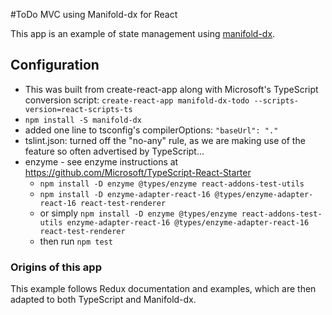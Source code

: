 #ToDo MVC using Manifold-dx for React

This app is an example of state management using [manifold-dx](https://github.com/mfsjr/manifold-dx).

## Configuration
- This was built from create-react-app along with Microsoft's TypeScript conversion script:
  `create-react-app manifold-dx-todo --scripts-version=react-scripts-ts`
- `npm install -S manifold-dx`
- added one line to tsconfig's compilerOptions:  `"baseUrl": "."`
- tslint.json: turned off the "no-any" rule, as we are making use of the feature so often advertised by TypeScript...
- enzyme - see enzyme instructions at https://github.com/Microsoft/TypeScript-React-Starter
  - `npm install -D enzyme @types/enzyme react-addons-test-utils`
  - `npm install -D enzyme-adapter-react-16 @types/enzyme-adapter-react-16 react-test-renderer`
  - or simply
    `npm install -D enzyme @types/enzyme react-addons-test-utils enzyme-adapter-react-16 @types/enzyme-adapter-react-16 react-test-renderer`
  - then run `npm test`

### Origins of this app

This example follows Redux documentation and examples, which are then adapted to both TypeScript and Manifold-dx.